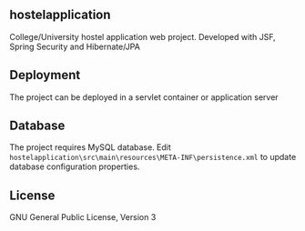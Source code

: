 ## hostelapplication
College/University hostel application web project. Developed with JSF, Spring Security and Hibernate/JPA

## Deployment
The project can be deployed in a servlet container or application server

## Database
The project requires MySQL database.
Edit `hostelapplication\src\main\resources\META-INF\persistence.xml` to update database configuration properties.

## License
GNU General Public License, Version 3